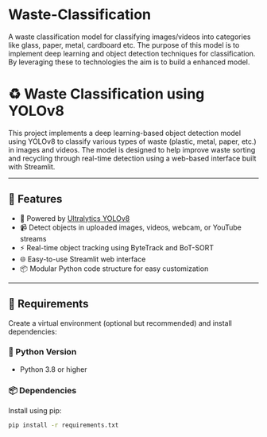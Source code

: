 # Waste-Classification
A waste classification model for classifying images/videos into categories like glass, paper, metal, cardboard etc.  The purpose of this model is to implement deep learning and object detection techniques for classification. By leveraging these to technologies the aim is to build a enhanced model.

# ♻️ Waste Classification using YOLOv8

This project implements a deep learning-based object detection model using YOLOv8 to classify various types of waste (plastic, metal, paper, etc.) in images and videos. The model is designed to help improve waste sorting and recycling through real-time detection using a web-based interface built with Streamlit.

---

## 🚀 Features

- 🧠 Powered by [Ultralytics YOLOv8](https://github.com/ultralytics/ultralytics)
- 📹 Detect objects in uploaded images, videos, webcam, or YouTube streams
- ⚡ Real-time object tracking using ByteTrack and BoT-SORT
- 🌐 Easy-to-use Streamlit web interface
- 📦 Modular Python code structure for easy customization

---

## 🧱 Requirements

Create a virtual environment (optional but recommended) and install dependencies:

### 🔧 Python Version
- Python 3.8 or higher

### 📦 Dependencies

Install using pip:

```bash
pip install -r requirements.txt
